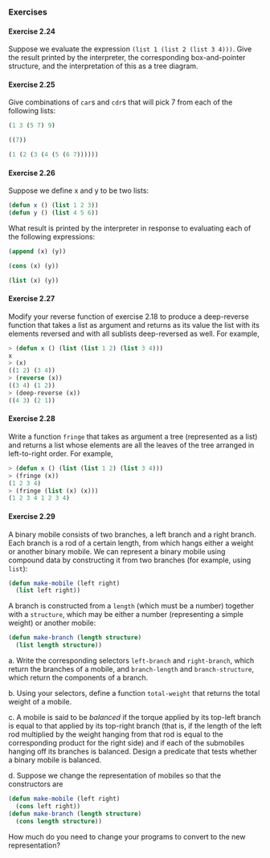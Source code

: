 ### Exercises

#### Exercise 2.24

Suppose we evaluate the expression ``(list 1 (list 2 (list 3 4)))``. Give the result printed by the interpreter, the corresponding box-and-pointer structure, and the interpretation of this as a tree diagram.

#### Exercise 2.25

Give combinations of ``car``s and ``cdr``s that will pick 7 from each of the following lists:

```lisp
(1 3 (5 7) 9)

((7))

(1 (2 (3 (4 (5 (6 7))))))
```

#### Exercise 2.26

Suppose we define x and y to be two lists:

```lisp
(defun x () (list 1 2 3))
(defun y () (list 4 5 6))
```

What result is printed by the interpreter in response to evaluating each of the following expressions:

```lisp
(append (x) (y))

(cons (x) (y))

(list (x) (y))
```

#### Exercise 2.27

Modify your reverse function of exercise 2.18 to produce a deep-reverse function that takes a list as argument and returns as its value the list with its elements reversed and with all sublists deep-reversed as well. For example,

```lisp
> (defun x () (list (list 1 2) (list 3 4)))
x
> (x)
((1 2) (3 4))
> (reverse (x))
((3 4) (1 2))
> (deep-reverse (x))
((4 3) (2 1))
```

#### Exercise 2.28

Write a function ``fringe`` that takes as argument a tree (represented as a list) and returns a list whose elements are all the leaves of the tree arranged in left-to-right order. For example,

```lisp
> (defun x () (list (list 1 2) (list 3 4)))
> (fringe (x))
(1 2 3 4)
> (fringe (list (x) (x)))
(1 2 3 4 1 2 3 4)
```

#### Exercise 2.29

A binary mobile consists of two branches, a left branch and a right branch. Each branch is a rod of a certain length, from which hangs either a weight or another binary mobile. We can represent a binary mobile using compound data by constructing it from two branches (for example, using ``list``):

```lisp
(defun make-mobile (left right)
  (list left right))
```

A branch is constructed from a ``length`` (which must be a number) together with a ``structure``, which may be either a number (representing a simple weight) or another mobile:

```lisp
(defun make-branch (length structure)
  (list length structure))
```

a.  Write the corresponding selectors ``left-branch`` and ``right-branch``, which return the branches of a mobile, and ``branch-length`` and ``branch-structure``, which return the components of a branch.

b.  Using your selectors, define a function ``total-weight`` that returns the total weight of a mobile.

c.  A mobile is said to be *balanced* if the torque applied by its top-left branch is equal to that applied by its top-right branch (that is, if the length of the left rod multiplied by the weight hanging from that rod is equal to the corresponding product for the right side) and if each of the submobiles hanging off its branches is balanced. Design a predicate that tests whether a binary mobile is balanced.

d.  Suppose we change the representation of mobiles so that the constructors are

```lisp
(defun make-mobile (left right)
  (cons left right))
(defun make-branch (length structure)
  (cons length structure))
```

How much do you need to change your programs to convert to the new representation?

